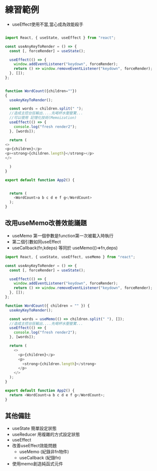 # 練習範例

* useEffect使用不當,當心成為效能殺手

```js script

import React, { useState, useEffect } from "react";

const useAnyKeyToRender = () => {
  const [, forceRender] = useState();

  useEffect(() => {
    window.addEventListener("keydown", forceRender);
    return () => window.removeEventListener("keydown", forceRender);
  }, []);
};

 
function WordCount({children=""})
{
  useAnyKeyToRender();

  const words = children.split(" ");
  //造成主控台狂輸出....先喝杯水壓壓驚...
  //可以使用 記憶化技術(Memoization)
  useEffect(() => {
    console.log("fresh render2");
  }, [words]);

  return (
<>
<p>{children}</p>
<p><strong>{children.length}</strong></p>
</>

  )
}

export default function App2() {
  

  return (
    <WordCount>a b c d e f g</WordCount>
  );
}


```
## 改用useMemo改善效能議題
* useMemo 第一個參數是function第一次被載入時執行
* 第二個引數如同useEffect
* useCallback(fn,kdeps)  等同於 useMemo(()=>fn,deps)
```js script
import React, { useState, useEffect, useMemo } from "react";

const useAnyKeyToRender = () => {
  const [, forceRender] = useState();

  useEffect(() => {
    window.addEventListener("keydown", forceRender);
    return () => window.removeEventListener("keydown", forceRender);
  }, []);
};

function WordCount({ children = "" }) {
  useAnyKeyToRender();

  const words = useMemo(() => children.split(" "), []);
  //造成主控台狂輸出....先喝杯水壓壓驚...
  useEffect(() => {
    console.log("fresh render2");
  }, [words]);

  return (
    <>
      <p>{children}</p>
      <p>
        <strong>{children.length}</strong>
      </p>
    </>
  );
}

export default function App2() {
  return <WordCount>a b c d e f g</WordCount>;
}

```


## 其他備註
* useState 簡單設定狀態
* useReducer 用複雜的方式設定狀態
* useEffect
* 改善useEffect效能問題
  * useMemo (紀錄非fn物件)
  * useCallback (紀錄fn)
* 使用memo創造純函式元件


